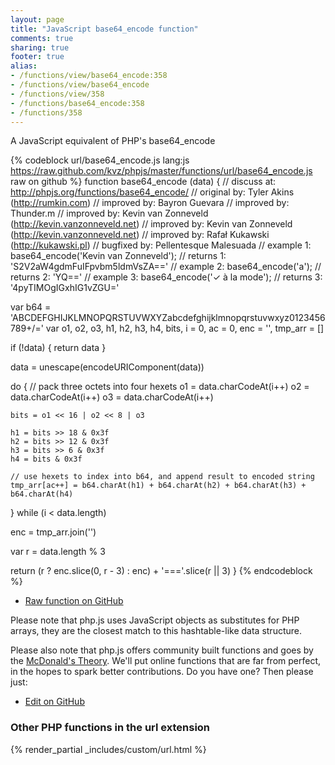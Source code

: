 ```yaml
---
layout: page
title: "JavaScript base64_encode function"
comments: true
sharing: true
footer: true
alias:
- /functions/view/base64_encode:358
- /functions/view/base64_encode
- /functions/view/358
- /functions/base64_encode:358
- /functions/358
---
```

<!-- Generated by Rakefile:build -->
A JavaScript equivalent of PHP's base64_encode

{% codeblock url/base64_encode.js lang:js https://raw.github.com/kvz/phpjs/master/functions/url/base64_encode.js raw on github %}
function base64_encode (data) {
  //  discuss at: http://phpjs.org/functions/base64_encode/
  // original by: Tyler Akins (http://rumkin.com)
  // improved by: Bayron Guevara
  // improved by: Thunder.m
  // improved by: Kevin van Zonneveld (http://kevin.vanzonneveld.net)
  // improved by: Kevin van Zonneveld (http://kevin.vanzonneveld.net)
  // improved by: Rafał Kukawski (http://kukawski.pl)
  // bugfixed by: Pellentesque Malesuada
  //   example 1: base64_encode('Kevin van Zonneveld');
  //   returns 1: 'S2V2aW4gdmFuIFpvbm5ldmVsZA=='
  //   example 2: base64_encode('a');
  //   returns 2: 'YQ=='
  //   example 3: base64_encode('✓ à la mode');
  //   returns 3: '4pyTIMOgIGxhIG1vZGU='

  var b64 = 'ABCDEFGHIJKLMNOPQRSTUVWXYZabcdefghijklmnopqrstuvwxyz0123456789+/='
  var o1, o2, o3, h1, h2, h3, h4, bits, i = 0,
    ac = 0,
    enc = '',
    tmp_arr = []

  if (!data) {
    return data
  }

  data = unescape(encodeURIComponent(data))

  do {
    // pack three octets into four hexets
    o1 = data.charCodeAt(i++)
    o2 = data.charCodeAt(i++)
    o3 = data.charCodeAt(i++)

    bits = o1 << 16 | o2 << 8 | o3

    h1 = bits >> 18 & 0x3f
    h2 = bits >> 12 & 0x3f
    h3 = bits >> 6 & 0x3f
    h4 = bits & 0x3f

    // use hexets to index into b64, and append result to encoded string
    tmp_arr[ac++] = b64.charAt(h1) + b64.charAt(h2) + b64.charAt(h3) + b64.charAt(h4)
  } while (i < data.length)

  enc = tmp_arr.join('')

  var r = data.length % 3

  return (r ? enc.slice(0, r - 3) : enc) + '==='.slice(r || 3)
}
{% endcodeblock %}

 - [Raw function on GitHub](https://github.com/kvz/phpjs/blob/master/functions/url/base64_encode.js)

Please note that php.js uses JavaScript objects as substitutes for PHP arrays, they are 
the closest match to this hashtable-like data structure. 

Please also note that php.js offers community built functions and goes by the 
[McDonald's Theory](https://medium.com/what-i-learned-building/9216e1c9da7d). We'll put online 
functions that are far from perfect, in the hopes to spark better contributions. 
Do you have one? Then please just: 

 - [Edit on GitHub](https://github.com/kvz/phpjs/edit/master/functions/url/base64_encode.js)


### Other PHP functions in the url extension
{% render_partial _includes/custom/url.html %}
